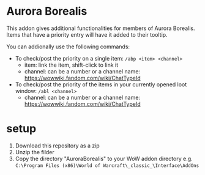 # Aurora Borealis
This addon gives additional functionalities for members of Aurora Borealis.
Items that have a priority entry will have it added to their tooltip.

You can addionally use the following commands:
- To check/post the priority on a single item: `/abp <item> <channel>`
	- item: link the item, shift-click to link it
	- channel: can be a number or a channel name: https://wowwiki.fandom.com/wiki/ChatTypeId
- To check/post the priority of the items in your currently opened loot window: `/abl <channel>`
	- channel: can be a number or a channel name: https://wowwiki.fandom.com/wiki/ChatTypeId

# setup
1. Download this repository as a zip
2. Unzip the filder
3. Copy the directory "AuroraBorealis" to your WoW addon directory e.g. `C:\Program Files (x86)\World of Warcraft\_classic_\Interface\AddOns`